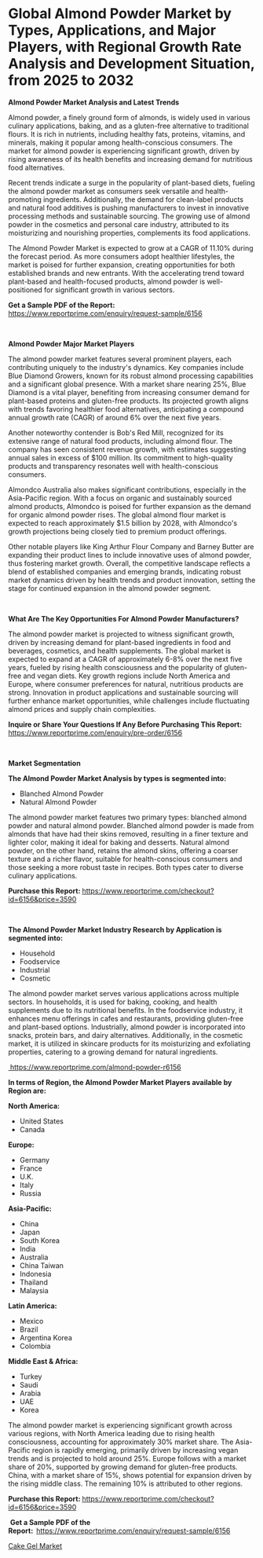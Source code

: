 <p><h1>Global Almond Powder Market by Types, Applications, and Major Players, with Regional Growth Rate Analysis and Development Situation, from 2025 to 2032</h1></p><p><strong>Almond Powder Market Analysis and Latest Trends</strong></p>
<p><p>Almond powder, a finely ground form of almonds, is widely used in various culinary applications, baking, and as a gluten-free alternative to traditional flours. It is rich in nutrients, including healthy fats, proteins, vitamins, and minerals, making it popular among health-conscious consumers. The market for almond powder is experiencing significant growth, driven by rising awareness of its health benefits and increasing demand for nutritious food alternatives.</p><p>Recent trends indicate a surge in the popularity of plant-based diets, fueling the almond powder market as consumers seek versatile and health-promoting ingredients. Additionally, the demand for clean-label products and natural food additives is pushing manufacturers to invest in innovative processing methods and sustainable sourcing. The growing use of almond powder in the cosmetics and personal care industry, attributed to its moisturizing and nourishing properties, complements its food applications.</p><p>The Almond Powder Market is expected to grow at a CAGR of 11.10% during the forecast period. As more consumers adopt healthier lifestyles, the market is poised for further expansion, creating opportunities for both established brands and new entrants. With the accelerating trend toward plant-based and health-focused products, almond powder is well-positioned for significant growth in various sectors.</p></p>
<p><strong>Get a Sample PDF of the Report:&nbsp;</strong> <a href="https://www.reportprime.com/enquiry/request-sample/6156?utm_campaign=3136&utm_medium=2&utm_source=Github&utm_content=ia&utm_term=19032025&utm_id=almond-powder">https://www.reportprime.com/enquiry/request-sample/6156</a></p>
<p>&nbsp;</p>
<p><strong>Almond Powder Major Market Players</strong></p>
<p><p>The almond powder market features several prominent players, each contributing uniquely to the industry's dynamics. Key companies include Blue Diamond Growers, known for its robust almond processing capabilities and a significant global presence. With a market share nearing 25%, Blue Diamond is a vital player, benefiting from increasing consumer demand for plant-based proteins and gluten-free products. Its projected growth aligns with trends favoring healthier food alternatives, anticipating a compound annual growth rate (CAGR) of around 6% over the next five years.</p><p>Another noteworthy contender is Bob's Red Mill, recognized for its extensive range of natural food products, including almond flour. The company has seen consistent revenue growth, with estimates suggesting annual sales in excess of $100 million. Its commitment to high-quality products and transparency resonates well with health-conscious consumers.</p><p>Almondco Australia also makes significant contributions, especially in the Asia-Pacific region. With a focus on organic and sustainably sourced almond products, Almondco is poised for further expansion as the demand for organic almond powder rises. The global almond flour market is expected to reach approximately $1.5 billion by 2028, with Almondco's growth projections being closely tied to premium product offerings.</p><p>Other notable players like King Arthur Flour Company and Barney Butter are expanding their product lines to include innovative uses of almond powder, thus fostering market growth. Overall, the competitive landscape reflects a blend of established companies and emerging brands, indicating robust market dynamics driven by health trends and product innovation, setting the stage for continued expansion in the almond powder segment.</p></p>
<p>&nbsp;</p>
<p><strong>What Are The Key Opportunities For Almond Powder Manufacturers?</strong></p>
<p><p>The almond powder market is projected to witness significant growth, driven by increasing demand for plant-based ingredients in food and beverages, cosmetics, and health supplements. The global market is expected to expand at a CAGR of approximately 6-8% over the next five years, fueled by rising health consciousness and the popularity of gluten-free and vegan diets. Key growth regions include North America and Europe, where consumer preferences for natural, nutritious products are strong. Innovation in product applications and sustainable sourcing will further enhance market opportunities, while challenges include fluctuating almond prices and supply chain complexities.</p></p>
<p><strong>Inquire or Share Your Questions If Any Before Purchasing This Report:</strong> <a href="https://www.reportprime.com/enquiry/pre-order/6156?utm_campaign=3136&utm_medium=2&utm_source=Github&utm_content=ia&utm_term=19032025&utm_id=almond-powder">https://www.reportprime.com/enquiry/pre-order/6156</a></p>
<p>&nbsp;</p>
<p><strong>Market Segmentation</strong></p>
<p><strong>The Almond Powder Market Analysis by types is segmented into:</strong></p>
<p><ul><li>Blanched Almond Powder</li><li>Natural Almond Powder</li></ul></p>
<p><p>The almond powder market features two primary types: blanched almond powder and natural almond powder. Blanched almond powder is made from almonds that have had their skins removed, resulting in a finer texture and lighter color, making it ideal for baking and desserts. Natural almond powder, on the other hand, retains the almond skins, offering a coarser texture and a richer flavor, suitable for health-conscious consumers and those seeking a more robust taste in recipes. Both types cater to diverse culinary applications.</p></p>
<p><strong>Purchase this Report:&nbsp;</strong><a href="https://www.reportprime.com/checkout?id=6156&price=3590&utm_campaign=3136&utm_medium=2&utm_source=Github&utm_content=ia&utm_term=19032025&utm_id=almond-powder">https://www.reportprime.com/checkout?id=6156&price=3590</a></p>
<p>&nbsp;</p>
<p><strong>The Almond Powder Market Industry Research by Application is segmented into:</strong></p>
<p><ul><li>Household</li><li>Foodservice</li><li>Industrial</li><li>Cosmetic</li></ul></p>
<p><p>The almond powder market serves various applications across multiple sectors. In households, it is used for baking, cooking, and health supplements due to its nutritional benefits. In the foodservice industry, it enhances menu offerings in cafes and restaurants, providing gluten-free and plant-based options. Industrially, almond powder is incorporated into snacks, protein bars, and dairy alternatives. Additionally, in the cosmetic market, it is utilized in skincare products for its moisturizing and exfoliating properties, catering to a growing demand for natural ingredients.</p></p>
<p><a href="https://www.reportprime.com/almond-powder-r6156?utm_campaign=3136&utm_medium=2&utm_source=Github&utm_content=ia&utm_term=19032025&utm_id=almond-powder">&nbsp;https://www.reportprime.com/almond-powder-r6156</a></p>
<p><strong>In terms of Region, the Almond Powder Market Players available by Region are:</strong></p>
<p>
    <p> <strong> North America: </strong>
        <ul>
            <li>United States</li>
            <li>Canada</li>
        </ul>
        </p> 
    <p> <strong> Europe: </strong>
        <ul>
            <li>Germany</li>
            <li>France</li>
            <li>U.K.</li>
            <li>Italy</li>
            <li>Russia</li>
        </ul>
        </p> 
    <p> <strong> Asia-Pacific: </strong>
        <ul>
            <li>China</li>
            <li>Japan</li>
            <li>South Korea</li>
            <li>India</li>
            <li>Australia</li>
            <li>China Taiwan</li>
            <li>Indonesia</li>
            <li>Thailand</li>
            <li>Malaysia</li>
        </ul>
        </p> 
    <p> <strong> Latin America: </strong>
        <ul>
            <li>Mexico</li>
            <li>Brazil</li>
            <li>Argentina Korea</li>
            <li>Colombia</li>
        </ul>
        </p> 
    <p> <strong> Middle East & Africa: </strong>
        <ul>
            <li>Turkey</li>
            <li>Saudi</li>
            <li>Arabia</li>
            <li>UAE</li>
            <li>Korea</li>
        </ul>
    </p>
    </p>
<p><p>The almond powder market is experiencing significant growth across various regions, with North America leading due to rising health consciousness, accounting for approximately 30% market share. The Asia-Pacific region is rapidly emerging, primarily driven by increasing vegan trends and is projected to hold around 25%. Europe follows with a market share of 20%, supported by growing demand for gluten-free products. China, with a market share of 15%, shows potential for expansion driven by the rising middle class. The remaining 10% is attributed to other regions.</p></p>
<p><strong>Purchase this Report: </strong><a href="https://www.reportprime.com/checkout?id=6156&price=3590&utm_campaign=3136&utm_medium=2&utm_source=Github&utm_content=ia&utm_term=19032025&utm_id=almond-powder">https://www.reportprime.com/checkout?id=6156&price=3590</a></p>
<p>&nbsp;<strong>Get a Sample PDF of the Report:&nbsp;&nbsp;</strong><a href="https://www.reportprime.com/enquiry/request-sample/6156?utm_campaign=3136&utm_medium=2&utm_source=Github&utm_content=ia&utm_term=19032025&utm_id=almond-powder">https://www.reportprime.com/enquiry/request-sample/6156</a></p>
<p><strong></strong></p>
<p><p><a href="https://github.com/verikaahova/Market-Research-Report-List-1/blob/main/cake-gel-market.md?utm_campaign=3136&utm_medium=2&utm_source=Github&utm_content=ia&utm_term=19032025&utm_id=almond-powder">Cake Gel Market</a></p></p>